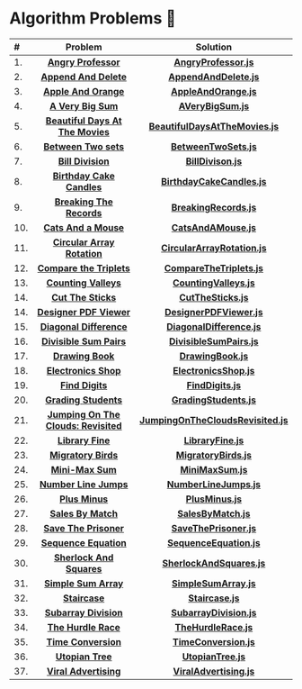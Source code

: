 # Algorithm Problems :100:


| # | Problem | Solution |
:--------|:--------:|:--------:
| 1. | **[Angry Professor](https://www.hackerrank.com/challenges/angry-professor/problem?isFullScreen=true)** | **[AngryProfessor.js](https://github.com/MustafaYavas/algorithm-problems/blob/master/AngryProfessor.js)**
| 2. | **[Append And Delete](https://www.hackerrank.com/challenges/append-and-delete/problem?isFullScreen=true)** | **[AppendAndDelete.js](https://github.com/MustafaYavas/algorithm-problems/blob/master/AppendAndDelete.js)**
| 3. | **[Apple And Orange](https://www.hackerrank.com/challenges/apple-and-orange/problem?isFullScreen=true)** | **[AppleAndOrange.js](https://github.com/MustafaYavas/algorithm-problems/blob/master/AppleAndOrange.js)**
| 4. | **[A Very Big Sum](https://www.hackerrank.com/challenges/a-very-big-sum/problem?isFullScreen=true)** | **[AVeryBigSum.js](https://github.com/MustafaYavas/algorithm-problems/blob/master/AVeryBigSum.js)** 
| 5. | **[Beautiful Days At The Movies](https://www.hackerrank.com/challenges/beautiful-days-at-the-movies/problem?isFullScreen=true)** | **[BeautifulDaysAtTheMovies.js](https://github.com/MustafaYavas/algorithm-problems/blob/master/UtopianTree.js)**
| 6. | **[Between Two sets](https://www.hackerrank.com/challenges/between-two-sets/problem?isFullScreen=true)** | **[BetweenTwoSets.js](https://github.com/MustafaYavas/algorithm-problems/blob/master/BetweenTwoSets.js)** 
| 7. | **[Bill Division](https://www.hackerrank.com/challenges/bon-appetit/problem?isFullScreen=true)** | **[BillDivison.js](https://github.com/MustafaYavas/algorithm-problems/blob/master/BillDivison.js)**   
| 8. | **[Birthday Cake Candles](https://www.hackerrank.com/challenges/birthday-cake-candles?isFullScreen=true)** | **[BirthdayCakeCandles.js](https://github.com/MustafaYavas/algorithm-problems/blob/master/BirthdayCakeCandles.js)** 
| 9. | **[Breaking The Records](https://www.hackerrank.com/challenges/breaking-best-and-worst-records/problem?isFullScreen=true)** | **[BreakingRecords.js](https://github.com/MustafaYavas/algorithm-problems/blob/master/BreakingRecords.js)** 
| 10. | **[Cats And a Mouse](https://www.hackerrank.com/challenges/cats-and-a-mouse/problem?isFullScreen=true)** | **[CatsAndAMouse.js](https://github.com/MustafaYavas/algorithm-problems/blob/master/CatsAndAMouse.js)** 
| 11. | **[Circular Array Rotation](https://www.hackerrank.com/challenges/circular-array-rotation/problem?isFullScreen=true)** | **[CircularArrayRotation.js](https://github.com/MustafaYavas/algorithm-problems/blob/master/CircularArrayRotation.js)** 
| 12. | **[Compare the Triplets](https://www.hackerrank.com/challenges/compare-the-triplets/problem?isFullScreen=true)** | **[CompareTheTriplets.js](https://github.com/MustafaYavas/algorithm-problems/blob/master/CompareTheTriplets.js)** 
| 13. | **[Counting Valleys](https://www.hackerrank.com/challenges/counting-valleys/problem?isFullScreen=true)** | **[CountingValleys.js](https://github.com/MustafaYavas/algorithm-problems/blob/master/CountingValleys.js)** 
| 14. | **[Cut The Sticks](https://www.hackerrank.com/challenges/cut-the-sticks/problem?isFullScreen=true)** | **[CutTheSticks.js](https://github.com/MustafaYavas/algorithm-problems/blob/master/CutTheSticks.js)**
| 14. | **[Designer PDF Viewer](https://www.hackerrank.com/challenges/designer-pdf-viewer/problem?isFullScreen=true)** | **[DesignerPDFViewer.js](https://github.com/MustafaYavas/algorithm-problems/blob/master/DesignerPDFViewer.js)** 
| 15. | **[Diagonal Difference](https://www.hackerrank.com/challenges/diagonal-difference/problem?isFullScreen=true)** | **[DiagonalDifference.js](https://github.com/MustafaYavas/algorithm-problems/blob/master/DiagonalDifference.js)** 
| 16. | **[Divisible Sum Pairs](https://www.hackerrank.com/challenges/divisible-sum-pairs/problem?isFullScreen=true)** | **[DivisibleSumPairs.js](https://github.com/MustafaYavas/algorithm-problems/blob/master/DivisibleSumPairs.js)** 
| 17. | **[Drawing Book](https://www.hackerrank.com/challenges/drawing-book/problem?isFullScreen=true)** | **[DrawingBook.js](https://github.com/MustafaYavas/algorithm-problems/blob/master/DrawingBook.js)**
| 18. | **[Electronics Shop](https://www.hackerrank.com/challenges/electronics-shop/problem?isFullScreen=true)** | **[ElectronicsShop.js](https://github.com/MustafaYavas/algorithm-problems/blob/master/ElectronicsShop.js)**
| 19. | **[Find Digits](https://www.hackerrank.com/challenges/find-digits/problem?isFullScreen=true)** | **[FindDigits.js](https://github.com/MustafaYavas/algorithm-problems/blob/master/FindDigits.js)**
| 20. | **[Grading Students](https://www.hackerrank.com/challenges/grading/problem?isFullScreen=true)** | **[GradingStudents.js](https://github.com/MustafaYavas/algorithm-problems/blob/master/GradingStudents.js)** 
| 21. | **[Jumping On The Clouds: Revisited](https://www.hackerrank.com/challenges/jumping-on-the-clouds-revisited/problem?isFullScreen=true)** | **[JumpingOnTheCloudsRevisited.js](https://github.com/MustafaYavas/algorithm-problems/blob/master/JumpingOnTheClouds.js)** 
| 22. | **[Library Fine](https://www.hackerrank.com/challenges/library-fine/problem?isFullScreen=true)** | **[LibraryFine.js](https://github.com/MustafaYavas/algorithm-problems/blob/master/LibraryFine.js)** 
| 23. | **[Migratory Birds](https://www.hackerrank.com/challenges/migratory-birds?isFullScreen=true)** | **[MigratoryBirds.js](https://github.com/MustafaYavas/algorithm-problems/blob/master/MigratoryBirds.js)** 
| 24. | **[Mini-Max Sum](https://www.hackerrank.com/challenges/mini-max-sum/problem?isFullScreen=true)** | **[MiniMaxSum.js](https://github.com/MustafaYavas/algorithm-problems/blob/master/MiniMaxSum.js)** 
| 25. | **[Number Line Jumps](https://www.hackerrank.com/challenges/kangaroo/problem?isFullScreen=true)** | **[NumberLineJumps.js](https://github.com/MustafaYavas/algorithm-problems/blob/master/NumberLineJumps.js)**
| 26. | **[Plus Minus](https://www.hackerrank.com/challenges/plus-minus/problem?isFullScreen=true)** | **[PlusMinus.js](https://github.com/MustafaYavas/algorithm-problems/blob/master/PlusMinus.js)**
| 27. | **[Sales By Match](https://www.hackerrank.com/challenges/sock-merchant?isFullScreen=true)** | **[SalesByMatch.js](https://github.com/MustafaYavas/algorithm-problems/blob/master/SalesByMatch.js)**
| 28. | **[Save The Prisoner](https://www.hackerrank.com/challenges/save-the-prisoner/problem?isFullScreen=true)** | **[SaveThePrisoner.js](https://github.com/MustafaYavas/algorithm-problems/blob/master/SaveThePrisoner.js)**
| 29. | **[Sequence Equation](https://www.hackerrank.com/challenges/permutation-equation/problem?isFullScreen=true)** | **[SequenceEquation.js](https://github.com/MustafaYavas/algorithm-problems/blob/master/SequenceEquation.js)**
| 30. | **[Sherlock And Squares](https://www.hackerrank.com/challenges/sherlock-and-squares/problem?isFullScreen=true)** | **[SherlockAndSquares.js](https://github.com/MustafaYavas/algorithm-problems/blob/master/SherlockAndSquares.js)**
| 31. | **[Simple Sum Array](https://www.hackerrank.com/challenges/simple-array-sum/problem?isFullScreen=true)** | **[SimpleSumArray.js](https://github.com/MustafaYavas/algorithm-problems/blob/master/SimpleArraySum.js)** 
| 32. | **[Staircase](https://www.hackerrank.com/challenges/staircase?isFullScreen=true)** | **[Staircase.js](https://github.com/MustafaYavas/algorithm-problems/blob/master/Staircase.js)**
| 33. | **[Subarray Division](https://www.hackerrank.com/challenges/the-birthday-bar/problem?isFullScreen=true)** | **[SubarrayDivision.js](https://github.com/MustafaYavas/algorithm-problems/blob/master/SubarrayDivision.js)**
| 34. | **[The Hurdle Race](https://www.hackerrank.com/challenges/the-hurdle-race/problem?isFullScreen=true)** | **[TheHurdleRace.js](https://github.com/MustafaYavas/algorithm-problems/blob/master/TheHurdleRace.js)**
| 35. | **[Time Conversion](https://www.hackerrank.com/challenges/time-conversion/problem?isFullScreen=true)** | **[TimeConversion.js](https://github.com/MustafaYavas/algorithm-problems/blob/master/TimeConversion.js)**
| 36. | **[Utopian Tree](https://www.hackerrank.com/challenges/utopian-tree/problem?isFullScreen=true)** | **[UtopianTree.js](https://github.com/MustafaYavas/algorithm-problems/blob/master/UtopianTree.js)**
| 37. | **[Viral Advertising](https://www.hackerrank.com/challenges/strange-advertising/problem?isFullScreen=true)** | **[ViralAdvertising.js](https://github.com/MustafaYavas/algorithm-problems/blob/master/ViralAdvertising.js)**